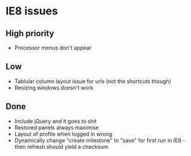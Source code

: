 # IE8 issues

## High priority

- Processor menus don't appear

## Low

- Tablular column layout issue for urls (not the shortcuts though)
- Resizing windows doesn't work

## Done

- Include jQuery and it goes to shit
- Restored panels always maximise
- Layout of profile when logged in wrong
- Dynamically change "create milestone" to "save" for first run in IE8 - then refresh should yield a checksum
